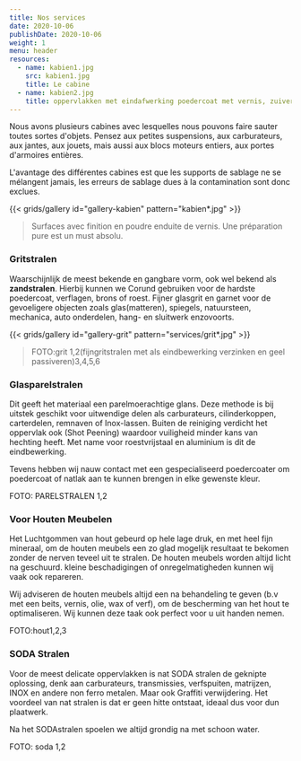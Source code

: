 ```yaml
---
title: Nos services
date: 2020-10-06
publishDate: 2020-10-06
weight: 1
menu: header
resources:
  - name: kabien1.jpg
    src: kabien1.jpg
    title: Le cabine
  - name: kabien2.jpg
    title: oppervlakken met eindafwerking poedercoat met vernis, zuivere voorbereiding absolute must
---
```


Nous avons plusieurs cabines avec lesquelles nous pouvons faire sauter toutes sortes d'objets. Pensez aux petites suspensions, aux carburateurs, aux jantes, aux jouets, mais aussi aux blocs moteurs entiers, aux portes d'armoires entières.

L'avantage des différentes cabines est que les supports de sablage ne se mélangent jamais, les erreurs de sablage dues à la contamination sont donc exclues.

{{< grids/gallery
    id="gallery-kabien"
    pattern="kabien*.jpg"
    >}}

> Surfaces avec finition en poudre enduite de vernis. Une préparation pure est un must absolu.

### Gritstralen

Waarschijnlijk de meest bekende en gangbare vorm, ook wel bekend als **zandstralen**. Hierbij kunnen we Corund gebruiken voor de hardste poedercoat, verflagen, brons of roest. Fijner glasgrit en garnet voor de gevoeligere objecten zoals glas(matteren), spiegels, natuursteen, mechanica, auto onderdelen, hang- en sluitwerk enzovoorts.

{{< grids/gallery
    id="gallery-grit"
    pattern="services/grit*.jpg"
    >}}

> FOTO:grit 1,2(fijngritstralen met als eindbewerking verzinken en geel passiveren)3,4,5,6

### Glasparelstralen

Dit geeft het materiaal een parelmoerachtige glans. Deze methode is bij uitstek geschikt voor uitwendige delen als carburateurs, cilinderkoppen, carterdelen, remnaven of Inox-lassen. Buiten de reiniging verdicht het oppervlak ook (Shot Peening) waardoor vuiligheid minder kans van hechting heeft. Met name voor roestvrijstaal en aluminium is dit de eindbewerking.

Tevens hebben wij nauw contact met een gespecialiseerd poedercoater om poedercoat of natlak aan te kunnen brengen in elke gewenste kleur.

FOTO: PARELSTRALEN 1,2

### Voor Houten Meubelen

Het Luchtgommen van hout gebeurd op hele lage druk, en met heel fijn mineraal, om de houten meubels een zo glad mogelijk resultaat te bekomen zonder de nerven teveel uit te stralen. De houten meubels worden altijd licht na geschuurd. kleine beschadigingen of onregelmatigheden kunnen wij  vaak ook repareren.

Wij adviseren de houten meubels altijd een na behandeling te geven (b.v met een beits, vernis, olie, wax of verf), om de bescherming van het hout te optimaliseren. Wij kunnen deze taak ook perfect voor u uit handen nemen.

FOTO:hout1,2,3

### SODA Stralen

Voor de meest delicate oppervlakken is nat SODA stralen de geknipte oplossing, denk aan carburateurs, transmissies, verfspuiten, matrijzen, INOX en andere non ferro metalen. Maar ook Graffiti verwijdering. Het voordeel van nat stralen is dat er geen hitte ontstaat, ideaal dus voor dun plaatwerk.

Na het SODAstralen spoelen we altijd grondig na met schoon water.

FOTO: soda 1,2

